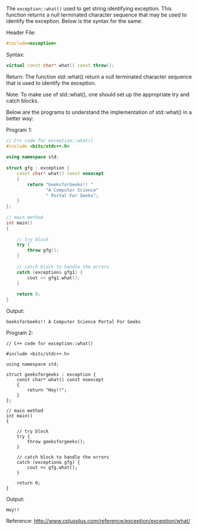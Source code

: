 The `exception::what()` used to get string identifying exception. This function returns a null terminated character sequence that may be used to identify the exception. Below is the syntax for the same:

Header File:
```cpp
#include<exception>
```
Syntax:
```cpp
virtual const char* what() const throw();
```
Return: The function std::what() return a null terminated character sequence that is used to identify the exception.

Note: To make use of std::what(), one should set up the appropriate try and catch blocks.


Below are the programs to understand the implementation of std::what() in a better way:

Program 1:
```cpp
// C++ code for exception::what() 
#include <bits/stdc++.h> 
  
using namespace std; 
  
struct gfg : exception { 
    const char* what() const noexcept 
    { 
        return "GeeksforGeeks!! "
               "A Computer Science"
               " Portal For Geeks"; 
    } 
}; 
  
// main method 
int main() 
{ 
  
    // try block 
    try { 
        throw gfg(); 
    } 
  
    // catch block to handle the errors 
    catch (exception& gfg1) { 
        cout << gfg1.what(); 
    } 
  
    return 0; 
}
```
Output:
```
GeeksforGeeks!! A Computer Science Portal For Geeks
```
Program 2:
```
// C++ code for exception::what() 
  
#include <bits/stdc++.h> 
  
using namespace std; 
  
struct geeksforgeeks : exception { 
    const char* what() const noexcept 
    { 
        return "Hey!!"; 
    } 
}; 
  
// main method 
int main() 
{ 
  
    // try block 
    try { 
        throw geeksforgeeks(); 
    } 
  
    // catch block to handle the errors 
    catch (exception& gfg) { 
        cout << gfg.what(); 
    } 
  
    return 0; 
} 
```
Output:
```
Hey!!
```
Reference: http://www.cplusplus.com/reference/exception/exception/what/

